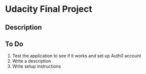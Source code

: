 # Udacity Final Project

## Description

## To Do
1. Test the application to see if it works and set up Auth0 account
2. Write a description
3. Write setup instructions
